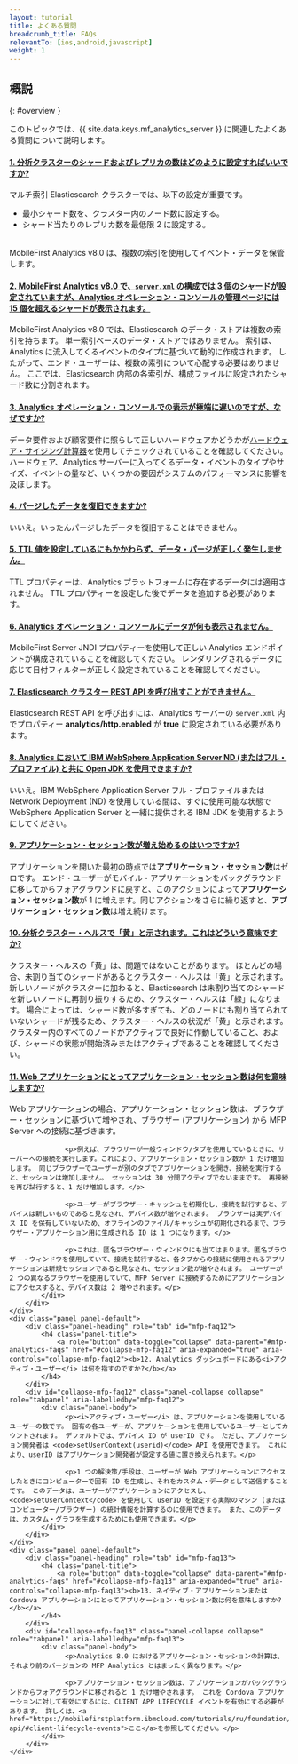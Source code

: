 ```yaml
---
layout: tutorial
title: よくある質問
breadcrumb_title: FAQs
relevantTo: [ios,android,javascript]
weight: 1
---
```

<!-- NLS_CHARSET=UTF-8 -->
## 概説
{: #overview }

このトピックでは、{{ site.data.keys.mf_analytics_server }} に関連したよくある質問について説明します。

<div class="panel-group accordion" id="mfp-analytics-faqs" role="tablist">
    <div class="panel panel-default">
        <div class="panel-heading" role="tab" id="mfp-faq1">
            <h4 class="panel-title">
                <a role="button" data-toggle="collapse" data-parent="#mfp-analytics-faqs" href="#collapse-mfp-faq1" aria-expanded="true" aria-controls="collapse-mfp-faq1"><b>1.	分析クラスターのシャードおよびレプリカの数はどのように設定すればいいですか?</b></a>
            </h4>
        </div>
        <div id="collapse-mfp-faq1" class="panel-collapse collapse" role="tabpanel" aria-labelledby="mfp-faq1">
            <div class="panel-body">
              <p>マルチ索引 Elasticsearch クラスターでは、以下の設定が重要です。
                <ul><li>最小シャード数を、クラスター内のノード数に設定する。</li><li>シャード当たりのレプリカ数を最低限 2 に設定する。</li></ul><br/>MobileFirst Analytics v8.0 は、複数の索引を使用してイベント・データを保管します。</p>
         </div>
        </div>      
    </div>
    <div class="panel panel-default">
        <div class="panel-heading" role="tab" id="mfp-faq2">
            <h4 class="panel-title">
                <a role="button" data-toggle="collapse" data-parent="#mfp-analytics-faqs" href="#collapse-mfp-faq2" aria-expanded="true" aria-controls="collapse-mfp-faq2"><b>2. MobileFirst Analytics v8.0 で、<code>server.xml</code> の構成では 3 個のシャードが設定されていますが、Analytics オペレーション・コンソールの管理ページには 15 個を超えるシャードが表示されます。</b></a>
            </h4>
        </div>
        <div id="collapse-mfp-faq2" class="panel-collapse collapse" role="tabpanel" aria-labelledby="mfp-faq2">
            <div class="panel-body">
                  <p>MobileFirst Analytics v8.0 では、Elasticsearch のデータ・ストアは複数の索引を持ちます。 単一索引ベースのデータ・ストアではありません。 索引は、Analytics に流入してくるイベントのタイプに基づいて動的に作成されます。 したがって、エンド・ユーザーは、複数の索引について心配する必要はありません。 ここでは、Elasticsearch 内部の各索引が、構成ファイルに設定されたシャード数に分割されます。</p>
            </div>
        </div>      
    </div>
    <div class="panel panel-default">
        <div class="panel-heading" role="tab" id="mfp-faq3">
            <h4 class="panel-title">
                <a role="button" data-toggle="collapse" data-parent="#mfp-analytics-faqs" href="#collapse-mfp-faq3" aria-expanded="true" aria-controls="collapse-mfp-faq3"><b>3. Analytics オペレーション・コンソールでの表示が極端に遅いのですが、なぜですか?</b></a>
            </h4>
        </div>
        <div id="collapse-mfp-faq3" class="panel-collapse collapse" role="tabpanel" aria-labelledby="mfp-faq3">
            <div class="panel-body">
                  <p>データ要件および顧客要件に照らして正しいハードウェアかどうかが<a href="https://mobilefirstplatform.ibmcloud.com/learn-more/scalability-and-hardware-sizing-8-0/">ハードウェア・サイジング計算器</a>を使用してチェックされていることを確認してください。 ハードウェア、Analytics サーバーに入ってくるデータ・イベントのタイプやサイズ、イベントの量など、いくつかの要因がシステムのパフォーマンスに影響を及ぼします。</p>
            </div>
        </div>      
    </div>
    <div class="panel panel-default">
        <div class="panel-heading" role="tab" id="mfp-faq4">
            <h4 class="panel-title">
                <a role="button" data-toggle="collapse" data-parent="#mfp-analytics-faqs" href="#collapse-mfp-faq4" aria-expanded="true" aria-controls="collapse-mfp-faq4"><b>4. パージしたデータを復旧できますか?</b></a>
            </h4>
        </div>
        <div id="collapse-mfp-faq4" class="panel-collapse collapse" role="tabpanel" aria-labelledby="mfp-faq4">
            <div class="panel-body">
                <p>いいえ。いったんパージしたデータを復旧することはできません。</p>
            </div>
        </div>      
    </div>
    <div class="panel panel-default">
        <div class="panel-heading" role="tab" id="mfp-faq5">
            <h4 class="panel-title">
                <a role="button" data-toggle="collapse" data-parent="#mfp-analytics-faqs" href="#collapse-mfp-faq5" aria-expanded="true" aria-controls="collapse-mfp-faq5"><b>5. TTL 値を設定しているにもかかわらず、データ・パージが正しく発生しません。</b></a>
            </h4>
        </div>
        <div id="collapse-mfp-faq5" class="panel-collapse collapse" role="tabpanel" aria-labelledby="mfp-faq5">
            <div class="panel-body">
                <p>TTL プロパティーは、Analytics プラットフォームに存在するデータには適用されません。 TTL プロパティーを設定した後でデータを追加する必要があります。</p>
            </div>
        </div>      
    </div>
    <div class="panel panel-default">
        <div class="panel-heading" role="tab" id="mfp-faq6">
            <h4 class="panel-title">
                <a role="button" data-toggle="collapse" data-parent="#mfp-analytics-faqs" href="#collapse-mfp-faq6" aria-expanded="true" aria-controls="collapse-mfp-faq6"><b>6. Analytics オペレーション・コンソールにデータが何も表示されません。</b></a>
            </h4>
        </div>
        <div id="collapse-mfp-faq6" class="panel-collapse collapse" role="tabpanel" aria-labelledby="mfp-faq6">
            <div class="panel-body">
              <p>MobileFirst Server JNDI プロパティーを使用して正しい Analytics エンドポイントが構成されていることを確認してください。 レンダリングされるデータに応じて日付フィルターが正しく設定されていることを確認してください。</p>
            </div>
        </div>      
    </div>
    <div class="panel panel-default">
        <div class="panel-heading" role="tab" id="mfp-faq7">
            <h4 class="panel-title">
                <a role="button" data-toggle="collapse" data-parent="#mfp-analytics-faqs" href="#collapse-mfp-faq7" aria-expanded="true" aria-controls="collapse-mfp-faq7"><b>7. Elasticsearch クラスター REST API を呼び出すことができません。</b></a>
            </h4>
        </div>
        <div id="collapse-mfp-faq7" class="panel-collapse collapse" role="tabpanel" aria-labelledby="mfp-faq7">
            <div class="panel-body">
                  <p>Elasticsearch REST API を呼び出すには、Analytics サーバーの <code>server.xml</code> 内でプロパティー <b>analytics/http.enabled</b> が <b>true</b> に設定されている必要があります。</p>
            </div>
        </div>      
    </div>
    <div class="panel panel-default">
        <div class="panel-heading" role="tab" id="mfp-faq8">
            <h4 class="panel-title">
                <a role="button" data-toggle="collapse" data-parent="#mfp-analytics-faqs" href="#collapse-mfp-faq8" aria-expanded="true" aria-controls="collapse-mfp-faq8"><b>8.	Analytics において IBM WebSphere Application Server ND (またはフル・プロファイル) と共に Open JDK を使用できますか?</b></a>
            </h4>
        </div>
        <div id="collapse-mfp-faq8" class="panel-collapse collapse" role="tabpanel" aria-labelledby="mfp-faq8">
            <div class="panel-body">
                  <p>いいえ。IBM WebSphere Application Server フル・プロファイルまたは Network Deployment (ND) を使用している間は、すぐに使用可能な状態で WebSphere Application Server と一緒に提供される IBM JDK を使用するようにしてください。</p>
            </div>
        </div>      
    </div>
    <div class="panel panel-default">
        <div class="panel-heading" role="tab" id="mfp-faq9">
            <h4 class="panel-title">
                <a role="button" data-toggle="collapse" data-parent="#mfp-analytics-faqs" href="#collapse-mfp-faq9" aria-expanded="true" aria-controls="collapse-mfp-faq9"><b>9.	<b>アプリケーション・セッション数</b>が増え始めるのはいつですか?</b></a>
            </h4>
        </div>
        <div id="collapse-mfp-faq9" class="panel-collapse collapse" role="tabpanel" aria-labelledby="mfp-faq9">
            <div class="panel-body">
                  <p>アプリケーションを開いた最初の時点では<b>アプリケーション・セッション数</b>はゼロです。 エンド・ユーザーがモバイル・アプリケーションをバックグラウンドに移してからフォアグラウンドに戻すと、このアクションによって<b>アプリケーション・セッション数</b>が 1 に増えます。同じアクションをさらに繰り返すと、<b>アプリケーション・セッション数</b>は増え続けます。</p>
            </div>
        </div>      
    </div>
    <div class="panel panel-default">
        <div class="panel-heading" role="tab" id="mfp-faq10">
            <h4 class="panel-title">
                <a role="button" data-toggle="collapse" data-parent="#mfp-analytics-faqs" href="#collapse-mfp-faq10" aria-expanded="true" aria-controls="collapse-mfp-faq10"><b>10.	分析クラスター・ヘルスで「黄」と示されます。これはどういう意味ですか?</b></a>
            </h4>
        </div>
        <div id="collapse-mfp-faq10" class="panel-collapse collapse" role="tabpanel" aria-labelledby="mfp-faq10">
            <div class="panel-body">
                  <p>クラスター・ヘルスの「黄」は、問題ではないことがあります。 ほとんどの場合、未割り当てのシャードがあるとクラスター・ヘルスは「黄」と示されます。 新しいノードがクラスターに加わると、Elasticsearch は未割り当てのシャードを新しいノードに再割り振りするため、クラスター・ヘルスは「緑」になります。 場合によっては、シャード数が多すぎても、どのノードにも割り当てられていないシャードが残るため、クラスター・ヘルスの状況が「黄」と示されます。 クラスター内のすべてのノードがアクティブで良好に作動していること、および、シャードの状態が開始済みまたはアクティブであることを確認してください。</p>
            </div>
        </div>      
    </div>
    <div class="panel panel-default">
        <div class="panel-heading" role="tab" id="mfp-faq11">
            <h4 class="panel-title">
                <a role="button" data-toggle="collapse" data-parent="#mfp-analytics-faqs" href="#collapse-mfp-faq11" aria-expanded="true" aria-controls="collapse-mfp-faq11"><b>11.	Web アプリケーションにとってアプリケーション・セッション数は何を意味しますか?</b></a>
            </h4>
        </div>
        <div id="collapse-mfp-faq11" class="panel-collapse collapse" role="tabpanel" aria-labelledby="mfp-faq11">
            <div class="panel-body">
                  <p>Web アプリケーションの場合、アプリケーション・セッション数は、ブラウザー・セッションに基づいて増やされ、ブラウザー (アプリケーション) から MFP Server への接続に基づきます。</p>

                  <p>例えば、ブラウザーが一般ウィンドウ/タブを使用しているときに、サーバーへの接続を実行します。これにより、アプリケーション・セッション数が 1 だけ増加します。 同じブラウザーでユーザーが別のタブでアプリケーションを開き、接続を実行すると、セッションは増加しません。 セッションは 30 分間アクティブでないままです。 再接続を再び試行すると、1 だけ増加します。</p>

                  <p>ユーザーがブラウザー・キャッシュを初期化し、接続を試行すると、デバイスは新しいものであると見なされ、デバイス数が増やされます。 ブラウザーは実デバイス ID を保有していないため、オフラインのファイル/キャッシュが初期化されるまで、ブラウザー・アプリケーション用に生成される ID は 1 つになります。</p>

                  <p>これは、匿名ブラウザー・ウィンドウにも当てはまります。匿名ブラウザー・ウィンドウを使用していて、接続を試行すると、各タブからの接続に使用されるアプリケーションは新規セッションであると見なされ、セッション数が増やされます。 ユーザーが 2 つの異なるブラウザーを使用していて、MFP Server に接続するためにアプリケーションにアクセスすると、デバイス数は 2 増やされます。</p>
            </div>
        </div>      
    </div>
    <div class="panel panel-default">
        <div class="panel-heading" role="tab" id="mfp-faq12">
            <h4 class="panel-title">
                <a role="button" data-toggle="collapse" data-parent="#mfp-analytics-faqs" href="#collapse-mfp-faq12" aria-expanded="true" aria-controls="collapse-mfp-faq12"><b>12.	Analytics ダッシュボードにある<i>アクティブ・ユーザー</i> は何を指すのですか?</b></a>
            </h4>
        </div>
        <div id="collapse-mfp-faq12" class="panel-collapse collapse" role="tabpanel" aria-labelledby="mfp-faq12">
            <div class="panel-body">
                  <p><i>アクティブ・ユーザー</i> は、アプリケーションを使用しているユーザーの数です。 固有の各ユーザーが、アプリケーションを使用しているユーザーとしてカウントされます。 デフォルトでは、デバイス ID が userID です。 ただし、アプリケーション開発者は <code>setUserContext(userid)</code> API を使用できます。 これにより、userID はアプリケーション開発者が設定する値に置き換えられます。</p>

                  <p>1 つの解決策/手段は、ユーザーが Web アプリケーションにアクセスしたときにコンピューターで固有 ID を生成し、それをカスタム・データとして送信することです。 このデータは、ユーザーがアプリケーションにアクセスし、<code>setUserContext</code> を使用して userID を設定する実際のマシン (またはコンピューター/ブラウザー) の統計情報を計算するのに使用できます。 また、このデータは、カスタム・グラフを生成するためにも使用できます。</p>
            </div>
        </div>      
    </div>
    <div class="panel panel-default">
        <div class="panel-heading" role="tab" id="mfp-faq13">
            <h4 class="panel-title">
                <a role="button" data-toggle="collapse" data-parent="#mfp-analytics-faqs" href="#collapse-mfp-faq13" aria-expanded="true" aria-controls="collapse-mfp-faq13"><b>13.	ネイティブ・アプリケーションまたは Cordova アプリケーションにとってアプリケーション・セッション数は何を意味しますか?</b></a>
            </h4>
        </div>
        <div id="collapse-mfp-faq13" class="panel-collapse collapse" role="tabpanel" aria-labelledby="mfp-faq13">
            <div class="panel-body">
                  <p>Analytics 8.0 におけるアプリケーション・セッションの計算は、それより前のバージョンの MFP Analytics とはまったく異なります。</p>

                  <p>アプリケーション・セッション数は、アプリケーションがバックグラウンドからフォアグラウンドに移されると 1 だけ増やされます。 これを Cordova アプリケーションに対して有効にするには、CLIENT APP LIFECYCLE イベントを有効にする必要があります。 詳しくは、<a href="https://mobilefirstplatform.ibmcloud.com/tutorials/ru/foundation/8.0/analytics/analytics-api/#client-lifecycle-events">ここ</a>を参照してください。</p>
            </div>
        </div>      
    </div>
</div>       

